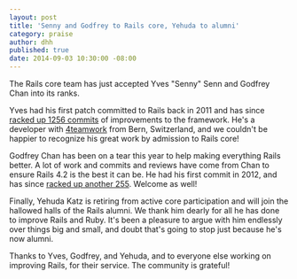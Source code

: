 ```yaml
---
layout: post
title: 'Senny and Godfrey to Rails core, Yehuda to alumni'
category: praise
author: dhh
published: true
date: 2014-09-03 10:30:00 -08:00
---
```

The Rails core team has just accepted Yves "Senny" Senn and Godfrey Chan into its ranks. 

Yves had his first patch committed to Rails back in 2011 and has since <a href="http://contributors.rubyonrails.org/contributors/yves-senn/commits">racked up 1256 commits</a> of improvements to the framework. He's a developer with <a href="https://www.4teamwork.ch">4teamwork</a> from Bern, Switzerland, and we couldn't be happier to recognize his great work by admission to Rails core!

Godfrey Chan has been on a tear this year to help making everything Rails better. A lot of work and commits and reviews have come from Chan to ensure Rails 4.2 is the best it can be. He had his first commit in 2012, and has since <a href="http://contributors.rubyonrails.org/contributors/godfrey-chan/commits">racked up another 255</a>. Welcome as well!

Finally, Yehuda Katz is retiring from active core participation and will join the hallowed halls of the Rails alumni. We thank him dearly for all he has done to improve Rails and Ruby. It's been a pleasure to argue with him endlessly over things big and small, and doubt that's going to stop just because he's now alumni.

Thanks to Yves, Godfrey, and Yehuda, and to everyone else working on improving Rails, for their service. The community is grateful!
